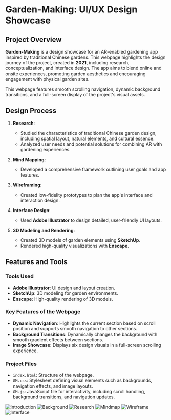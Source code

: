 # Garden-Making: UI/UX Design Showcase

## Project Overview

**Garden-Making** is a design showcase for an AR-enabled gardening app inspired by traditional Chinese gardens. This webpage highlights the design journey of the project, created in **2021**, including research, conceptualization, and interface design. The app aims to blend online and onsite experiences, promoting garden aesthetics and encouraging engagement with physical garden sites.

This webpage features smooth scrolling navigation, dynamic background transitions, and a full-screen display of the project's visual assets.

## Design Process

1. **Research**:
   - Studied the characteristics of traditional Chinese garden design, including spatial layout, natural elements, and cultural essence.
   - Analyzed user needs and potential solutions for combining AR with gardening experiences.

2. **Mind Mapping**:
   - Developed a comprehensive framework outlining user goals and app features.

3. **Wireframing**:
   - Created low-fidelity prototypes to plan the app's interface and interaction design.

4. **Interface Design**:
   - Used **Adobe Illustrator** to design detailed, user-friendly UI layouts.

5. **3D Modeling and Rendering**:
   - Created 3D models of garden elements using **SketchUp**.
   - Rendered high-quality visualizations with **Enscape**.

## Features and Tools

### Tools Used
- **Adobe Illustrator**: UI design and layout creation.
- **SketchUp**: 3D modeling for garden environments.
- **Enscape**: High-quality rendering of 3D models.

### Key Features of the Webpage
- **Dynamic Navigation**: Highlights the current section based on scroll position and supports smooth navigation to other sections.
- **Background Transitions**: Dynamically changes the background with smooth gradient effects between sections.
- **Image Showcase**: Displays six design visuals in a full-screen scrolling experience.

### Project Files
- `index.html`: Structure of the webpage.
- `GM.css`: Stylesheet defining visual elements such as backgrounds, navigation effects, and image layouts.
- `GM.js`: JavaScript file for interactivity, including scroll handling, background transitions, and navigation updates.

![Introduction](0.png)
![Background](1.png)
![Research](2.png)
![Mindmap](3.png)
![Wireframe](4.png)
![Interface](5.png)
